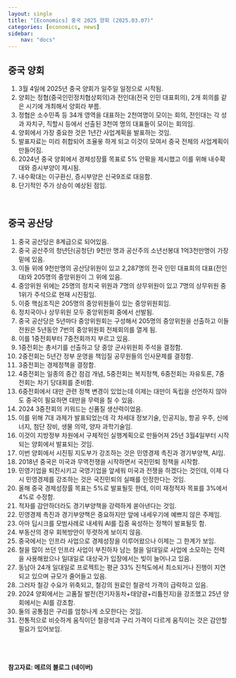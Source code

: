 ```yaml
---
layout: single
title: "[Economics] 중국 2025 양회 (2025.03.07)"
categories: [economics, news]
sidebar:
    nav: "docs"
---
```


## 중국 양회
1. 3월 4일에 2025년 중국 양회가 일주일 일정으로 시작됨.
1. 양회는 정협(중국인민정치협상회의)과 전인대(전국 인민 대표회의), 2개 회의를 같은 시기에 개최해서 양회라 부름.
1. 정협은 소수민족 등 34개 영역을 대표하는 2천여명이 모이는 회의, 전인대는 각 성과 자치구, 직할시 등에서 선출된 3천여 명의 대표들이 모이는 회의임.
1. 양회에서 가장 중요한 것은 1년간 사업계획을 발표하는 것임.
1. 발표자료는 미리 취합되어 조율읗 하게 되고 이것이 모여서 중국 전체의 사업계획이 만들어짐.
1. 2024년 중국 양회에서 경제성장률 목표로 5% 안팎을 제시했고 이를 위해 내수확대와 증시부양이 제시됨.
1. 내수확대는 이구환신, 증시부양은 신국9조로 대응함.
1. 단기적인 주가 상승이 예상된 점임.

<br/>

## 중국 공산당
1. 중국 공산당은 8계급으로 되어있음.
1. 중국 공산주의 청년단(공청단) 9천만 명과 공산주의 소년선봉대 1억3천만명이 가장 밑에 있음.
1. 이들 위에 9천만명의 공산당위원이 있고 2,287명의 전국 인민 대표희의 대표(전인대)와 205명의 중앙위원이 그 위에 있음.
1. 중앙위원 위에는 25명의 정치국 위원과 7명의 상무위원이 있고 7명의 상무위원 중 1위가 주석으로 현재 시진핑임.
1. 이중 핵심조직은 205명의 중앙위원들이 있는 중앙위원회임.
1. 정치국이나 상무위원 모두 중앙위원회 중에서 선발됨.
1. 중국 공산당은 5년마다 중앙위원회는 구성해서 205명의 중앙위원을 선출하고 이들 전원은 5년동안 7번의 중앙위원회 전체회의를 열게 됨.
1. 이를 1중전회부터 7중전회까지 부르고 있음.
1. 1중전회는 총서기를 선출하고 당 중앙 군사위원회 주석을 결정함.
1. 2중전회는 5년간 정부 운영을 책임질 공무원들의 인사문제를 결정함.
1. 3중전회는 경제정책을 결정함.
1. 4중전회는 일종의 중간 점검 개념, 5중전회는 복지정책, 6중전회는 자유토론, 7중전회는 차기 당대회를 준비함.
1. 6중전회에서 대만 관련 정책 변경이 있었는데 이제는 대만이 독립을 선언하지 않아도 중국이 필요하면 대만을 무력을 칠 수 있음.
1. 2024 3중전회의 키워드는 신품질 생산력이었음.
1. 이를 위해 7대 과제가 발표되었는데 각 차세대 정보기술, 인공지능, 항공 우주, 신에너지, 첨단 장비, 생물 의약, 양자 과학기술임.
1. 이것이 지방정부 차원에서 구체적인 실행계획으로 만들어져 25년 3월4일부터 시작되는 양회에서 발표되는 것임.
1. 이번 양회에서 시진핑 지도부가 강조하는 것은 민영경제 촉진과 경기부양책, AI임.
1. 2018년 중국은 미국과 무역전쟁을 시작하면서 국진민퇴 정책을 시작함.
1. 민영기업을 퇴진시키고 국영기업을 앞세워 미국과 전쟁을 하겠다는 것인데, 이제 다시 민영경제를 강조하는 것은 국진민퇴의 실패를 인정한다는 것임.
1. 올해 중국 경제성장률 목표는 5%로 발표될듯 한데, 이미 재정적자 목표를 3%에서 4%로 수정함.
1. 적자를 감안하더라도 경기부양책을 강력하게 쏟아낸다는 것임.
1. 민영경제 촉진과 경기부양책은 중요하지만 앞에 내세우기에 예쁘지 않은 주제임.
1. 아마 딥시크를 모범사례로 내세워 AI를 집중 육성하는 정책이 발표될듯 함.
1. 부동산의 경우 회복방안이 뚜렷하게 보이지 않음.
1. 중국에서는 인프라 사업으로 경제성장을 이루어왔으나 이제는 그 한계가 보임.
1. 철을 많이 쓰던 인프라 사업이 부진하자 남는 철을 일대일로 사업에 소모하는 전력을 사용해왔으나 일대일로 대상국가 입장에서는 빚이 늘어나고 있음.
1. 동남아 24개 일대일로 프로젝트는 평균 33% 진척도에서 최소되거나 진행이 지연되고 있으며 규모가 줄어들고 있음.
1. 그러자 철강 수요가 위축되고, 철강의 원료인 철광석 가격이 급락하고 있음.
1. 2024 양회에서는 고품질 발전(전기자동차+태양광+리튬전지)을 강조했고 25년 양회에서는 AI를 강조함.
1. 둘의 공통점은 구리를 엄청나게 소모한다는 것임.
1. 전통적으로 비슷하게 움직이던 철광석과 구리 가격이 다르게 움직이는 것은 감안할 필요가 있어보임.




<br/>
<br/>

#### 참고자료: 메르의 블로그 (네이버) 
